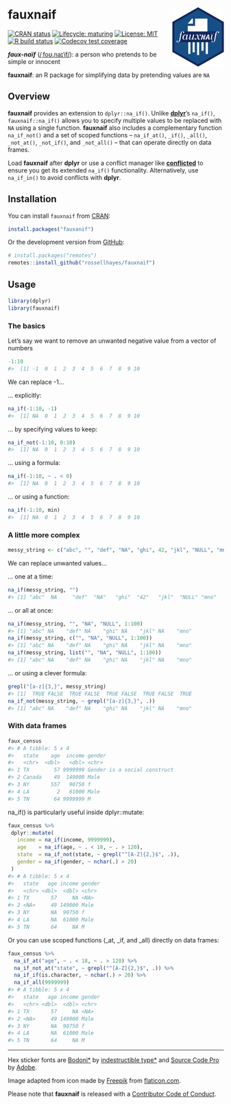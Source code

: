 
<!-- README.md is generated from README.Rmd. Please edit that file -->

# fauxnaif <img src="man/figures/logo.png?raw=TRUE" align="right" height="138" />

<!-- badges: start -->

[![CRAN
status](https://www.r-pkg.org/badges/version/fauxnaif)](https://CRAN.R-project.org/package=fauxnaif)
[![Lifecycle:
maturing](https://img.shields.io/badge/lifecycle-stable-brightgreen.svg)](https://www.tidyverse.org/lifecycle/#stable)
[![License:
MIT](https://img.shields.io/badge/license-MIT-blueviolet.svg)](https://opensource.org/licenses/MIT)
[![R build
status](https://github.com/rossellhayes/fauxnaif/workflows/R-CMD-check/badge.svg)](https://github.com/rossellhayes/fauxnaif/actions)
[![Codecov test
coverage](https://codecov.io/gh/rossellhayes/fauxnaif/branch/master/graph/badge.svg)](https://codecov.io/gh/rossellhayes/fauxnaif?branch=master)
<!-- badges: end -->

***faux-naïf***
([/ˌfoʊ.naɪˈif/](https://en.wikipedia.org/wiki/Help:IPA/English)): a
person who pretends to be simple or innocent

**fauxnaif**: an R package for simplifying data by pretending values are
`NA`

## Overview

**fauxnaif** provides an extension to `dplyr::na_if()`. Unlike
[**dplyr**](https://github.com/tidyverse/dplyr)’s `na_if()`,
`fauxnaif::na_if()` allows you to specify multiple values to be replaced
with `NA` using a single function. **fauxnaif** also includes a
complementary function `na_if_not()` and a set of scoped functions –
`na_if_at()`, `_if()`, `_all()`, `_not_at()`, `_not_if()`, and
`_not_all()` – that can operate directly on data frames.

Load **fauxnaif** after **dplyr** or use a conflict manager like
[**conflicted**](https://github.com/r-lib/conflicted) to ensure you get
its extended `na_if()` functionality. Alternatively, use `na_if_in()` to
avoid conflicts with **dplyr**.

## Installation

You can install `fauxnaif` from
[CRAN](https://cran.r-project.org/web/packages/fauxnaif/index.html):

``` r
install.packages("fauxanif")
```

Or the development version from
[GitHub](https://github.com/rossellhayes/fauxnaif):

``` r
# install.packages("remotes")
remotes::install_github("rossellhayes/fauxnaif")
```

## Usage

``` r
library(dplyr)
library(fauxnaif)
```

### The basics

Let’s say we want to remove an unwanted negative value from a vector of
numbers

``` r
-1:10
#>  [1] -1  0  1  2  3  4  5  6  7  8  9 10
```

We can replace -1…

… explicitly:

``` r
na_if(-1:10, -1)
#>  [1] NA  0  1  2  3  4  5  6  7  8  9 10
```

… by specifying values to keep:

``` r
na_if_not(-1:10, 0:10)
#>  [1] NA  0  1  2  3  4  5  6  7  8  9 10
```

… using a formula:

``` r
na_if(-1:10, ~ . < 0)
#>  [1] NA  0  1  2  3  4  5  6  7  8  9 10
```

… or using a function:

``` r
na_if(-1:10, min)
#>  [1] NA  0  1  2  3  4  5  6  7  8  9 10
```

### A little more complex

``` r
messy_string <- c("abc", "", "def", "NA", "ghi", 42, "jkl", "NULL", "mno")
```

We can replace unwanted values…

… one at a time:

``` r
na_if(messy_string, "")
#> [1] "abc"  NA     "def"  "NA"   "ghi"  "42"   "jkl"  "NULL" "mno"
```

… or all at once:

``` r
na_if(messy_string, "", "NA", "NULL", 1:100)
#> [1] "abc" NA    "def" NA    "ghi" NA    "jkl" NA    "mno"
na_if(messy_string, c("", "NA", "NULL", 1:100))
#> [1] "abc" NA    "def" NA    "ghi" NA    "jkl" NA    "mno"
na_if(messy_string, list("", "NA", "NULL", 1:100))
#> [1] "abc" NA    "def" NA    "ghi" NA    "jkl" NA    "mno"
```

… or using a clever formula:

``` r
grepl("[a-z]{3,}", messy_string)
#> [1]  TRUE FALSE  TRUE FALSE  TRUE FALSE  TRUE FALSE  TRUE
na_if_not(messy_string, ~ grepl("[a-z]{3,}", .))
#> [1] "abc" NA    "def" NA    "ghi" NA    "jkl" NA    "mno"
```

### With data frames

``` r
faux_census
#> # A tibble: 5 x 4
#>   state    age  income gender                      
#>   <chr>  <dbl>   <dbl> <chr>                       
#> 1 TX        57 9999999 Gender is a social construct
#> 2 Canada    49  149000 Male                        
#> 3 NY       557   90750 f                           
#> 4 LA         2   61000 Male                        
#> 5 TN        64 9999999 M
```

na\_if() is particularly useful inside dplyr::mutate:

``` r
faux_census %>%
 dplyr::mutate(
   income = na_if(income, 9999999),
   age    = na_if(age, ~ . < 18, ~ . > 120),
   state  = na_if_not(state, ~ grepl("^[A-Z]{2,}$", .)),
   gender = na_if(gender, ~ nchar(.) > 20)
 )
#> # A tibble: 5 x 4
#>   state   age income gender
#>   <chr> <dbl>  <dbl> <chr> 
#> 1 TX       57     NA <NA>  
#> 2 <NA>     49 149000 Male  
#> 3 NY       NA  90750 f     
#> 4 LA       NA  61000 Male  
#> 5 TN       64     NA M
```

Or you can use scoped functions (\_at, \_if, and \_all) directly on data
frames:

``` r
faux_census %>%
  na_if_at("age", ~ . < 18, ~ . > 120) %>% 
  na_if_not_at("state", ~ grepl("^[A-Z]{2,}$", .)) %>%
  na_if_if(is.character, ~ nchar(.) > 20) %>%
  na_if_all(9999999)
#> # A tibble: 5 x 4
#>   state   age income gender
#>   <chr> <dbl>  <dbl> <chr> 
#> 1 TX       57     NA <NA>  
#> 2 <NA>     49 149000 Male  
#> 3 NY       NA  90750 f     
#> 4 LA       NA  61000 Male  
#> 5 TN       64     NA M
```

-----

Hex sticker fonts are
[Bodoni\*](https://github.com/indestructible-type/Bodoni) by
[indestructible type\*](https://indestructibletype.com/Home.html) and
[Source Code Pro](https://github.com/adobe-fonts/source-code-pro) by
[Adobe](https://adobe.com).

Image adapted from icon made by [Freepik](https://freepik.com) from
[flaticon.com](https://www.flaticon.com/free-icon/paper-shredder_1701401).

Please note that **fauxnaif** is released with a [Contributor Code of
Conduct](https://www.contributor-covenant.org/version/2/0/code_of_conduct/).
